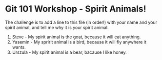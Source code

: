 # Git 101 Workshop - Spirit Animals!

The challenge is to add a line to this file (in order!) with your name and your spirit animal, and tell me why it is your spirit animal.

1. Steve  - My  spirit animal is the goat, because it will eat anything.
4. Yasemin - My spririt animal is a bird, because it will fly anywhere it wants.
10. Urszula - My spirit animal is a bear, bacause I like honey.
